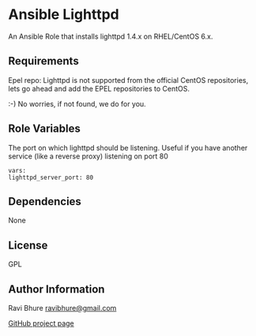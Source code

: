 Ansible Lighttpd
========

An Ansible Role that installs lighttpd 1.4.x on RHEL/CentOS 6.x.

Requirements
------------

Epel repo: 
Lighttpd is not supported from the official CentOS repositories, lets go ahead and add the EPEL repositories to CentOS.

:-) No worries, if not found, we do for you.

Role Variables
--------------

The port on which lighttpd should be listening. Useful if you have another service (like a reverse proxy) listening on port 80

    vars:
 	lighttpd_server_port: 80


Dependencies
------------

None

License
-------

GPL

Author Information
------------------
Ravi Bhure <ravibhure@gmail.com>

[GitHub project page](https://github.com/ravibhure/ansible-lighttpd)
